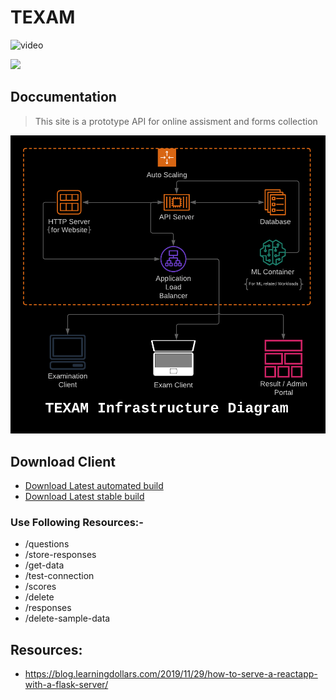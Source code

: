 # TEXAM
![video](https://youtu.be/Kt32XG00gv0)

![](gui/favicon.ico)

## Doccumentation

> This site is a prototype API for online assisment and forms collection


![](Documentation/Diagram.png)

## Download Client 
- [Download Latest automated build](https://github.com/harshsinghvi/texam/releases/download/latest/quiz-windows.exe)
- [Download Latest stable build](https://github.com/harshsinghvi/texam/releases/download/stable/quiz-windows.exe)

### Use Following Resources:- 

* /questions
* /store-responses
* /get-data
* /test-connection
* /scores
* /delete   
* /responses
* /delete-sample-data

## Resources:
- https://blog.learningdollars.com/2019/11/29/how-to-serve-a-reactapp-with-a-flask-server/
